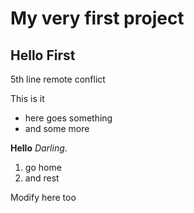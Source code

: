 # My very first project

## Hello First

5th line remote conflict

This is it
* here goes something
* and some more

__Hello__ _Darling_.

1. go home
2. and rest

Modify here too
